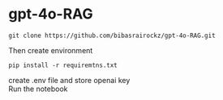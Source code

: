 # gpt-4o-RAG
```
git clone https://github.com/bibasrairockz/gpt-4o-RAG.git
```
Then create environment  

```
pip install -r requiremtns.txt  
```
create .env file and store openai key   
Run the notebook
